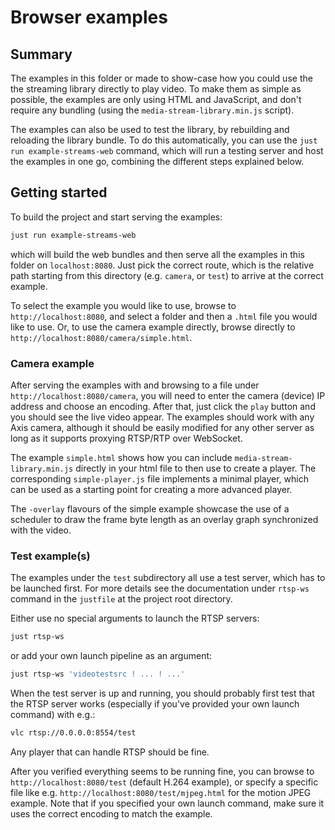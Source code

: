# Browser examples

## Summary

The examples in this folder or made to show-case how you could use the the
streaming library directly to play video. To make them as simple as possible,
the examples are only using HTML and JavaScript, and don't require any bundling
(using the `media-stream-library.min.js` script).

The examples can also be used to test the library, by rebuilding and reloading
the library bundle. To do this automatically, you can use the `just run
example-streams-web` command, which will run a testing server and host the
examples in one go, combining the different steps explained below.

## Getting started

To build the project and start serving the examples:

```sh
just run example-streams-web
```

which will build the web bundles and then serve all the examples in this
folder on `localhost:8080`. Just pick the correct route, which is the relative
path starting from this directory (e.g. `camera`, or `test`) to arrive at the
correct example.

To select the example you would like to use, browse to `http://localhost:8080`,
and select a folder and then a `.html` file you would like to use. Or, to use
the camera example directly, browse directly to
`http://localhost:8080/camera/simple.html`.

### Camera example

After serving the examples with and browsing to a file under
`http://localhost:8080/camera`, you will need to enter the camera (device) IP
address and choose an encoding. After that, just click the `play` button and
you should see the live video appear. The examples should work with any Axis
camera, although it should be easily modified for any other server as long as
it supports proxying RTSP/RTP over WebSocket.

The example `simple.html` shows how you can include `media-stream-library.min.js`
directly in your html file to then use to create a player.
The corresponding `simple-player.js` file implements a minimal player,
which can be used as a starting point for creating a more advanced player.

The `-overlay` flavours of the simple example showcase the use of a scheduler
to draw the frame byte length as an overlay graph synchronized with the video.

### Test example(s)

The examples under the `test` subdirectory all use a test server, which has to
be launched first. For more details see the documentation under `rtsp-ws`
command in the `justfile` at the project root directory.

Either use no special arguments to launch the RTSP servers:

```sh
just rtsp-ws
```

or add your own launch pipeline as an argument:

```sh
just rtsp-ws 'videotestsrc ! ... ! ...'
```

When the test server is up and running, you should probably first test that the
RTSP server works (especially if you've provided your own launch command) with
e.g.:

```sh
vlc rtsp://0.0.0.0:8554/test
```

Any player that can handle RTSP should be fine.

After you verified everything seems to be running fine, you can browse to
`http://localhost:8080/test` (default H.264 example), or specify a specific
file like e.g. `http://localhost:8080/test/mjpeg.html` for the motion JPEG
example. Note that if you specified your own launch command, make sure it uses
the correct encoding to match the example.
